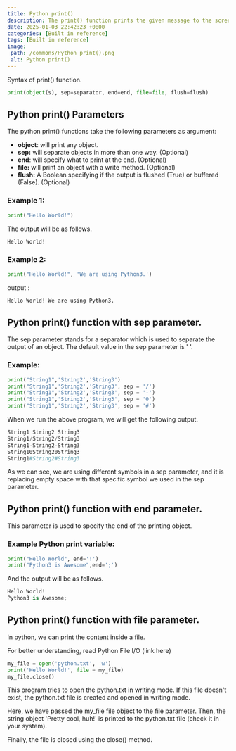 ```yaml
---
title: Python print()
description: The print() function prints the given message to the screen of the output device, which can be a python interpreter, Terminal, or an IDE (integrated development environment), and the message can be a string or any other object like a list, tuple, set and dictionary.
date: 2025-01-03 22:42:23 +0800
categories: [Built in reference]
tags: [Built in reference]
image:
 path: /commons/Python print().png
 alt: Python print()
---
```


Syntax of print() function.

```python
print(object(s), sep=separator, end=end, file=file, flush=flush)

```

## Python print() Parameters 

The python print() functions take the following parameters as argument:

<script type="text/javascript">
	atOptions = {
		'key' : 'f934c5057f4cfe34762901514605d248',
		'format' : 'iframe',
		'height' : 180,
		'width' : 800,
		'params' : {}
	};
</script>
<script type="text/javascript" src="//www.highperformanceformat.com/f934c5057f4cfe34762901514605d248/invoke.js"></script>
* **object**: will print any object.  
* **sep:** will separate objects in more than one way. (Optional)  
* **end**: will specify what to print at the end. (Optional)  
* **file:** will print an object with a write method. (Optional)  
* **flush:** A Boolean specifying if the output is flushed (True) or buffered (False). (Optional)

### Example 1:

```python
print("Hello World!")

```

The output will be as follows.

```python
Hello World!

```

### Example 2:

```python
print("Hello World!", 'We are using Python3.')

```

output :

```python
Hello World! We are using Python3.

```

## Python print() function with sep parameter.

The sep parameter stands for a separator which is used to separate the output of an object. The default value in the sep parameter is '  '.

### Example:

```python
print("String1",'String2','String3')
print("String1",'String2','String3', sep = '/')
print("String1",'String2','String3', sep = '-')
print("String1",'String2','String3', sep = '0')
print("String1",'String2','String3', sep = '#')

```

When we run the above program, we will get the following output.

```python
String1 String2 String3
String1/String2/String3
String1-String2-String3
String10String20String3
String1#String2#String3

```

As we can see, we are using different symbols in a sep parameter, and it is replacing empty space with that specific symbol we used in the sep parameter.

## Python print() function with end parameter.

This parameter is used to specify the end of the printing object.

### Example Python print variable:

```python
print("Hello World", end='!')
print("Python3 is Awesome",end=';')

```

And the output will be as follows. 

```python
Hello World!
Python3 is Awesome;

```

<script type="text/javascript">
	atOptions = {
		'key' : 'f934c5057f4cfe34762901514605d248',
		'format' : 'iframe',
		'height' : 180,
		'width' : 800,
		'params' : {}
	};
</script>
<script type="text/javascript" src="//www.highperformanceformat.com/f934c5057f4cfe34762901514605d248/invoke.js"></script>
## Python print() function with file parameter.

In python, we can print the content inside a file.

For better understanding, read Python File I/O (link here)

```python
my_file = open('python.txt', 'w')
print('Hello World!', file = my_file)
my_file.close()

```

<script type="text/javascript">
	atOptions = {
		'key' : 'f934c5057f4cfe34762901514605d248',
		'format' : 'iframe',
		'height' : 180,
		'width' : 800,
		'params' : {}
	};
</script>
<script type="text/javascript" src="//www.highperformanceformat.com/f934c5057f4cfe34762901514605d248/invoke.js"></script>
This program tries to open the python.txt in writing mode. If this file doesn't exist, the python.txt file is created and opened in writing mode.

Here, we have passed the my\_file file object to the file parameter. Then, the string object 'Pretty cool, huh\!' is printed to the python.txt file (check it in your system).

Finally, the file is closed using the close() method.